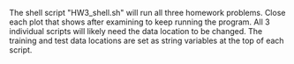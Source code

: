 The shell script "HW3_shell.sh" will run all three homework problems. Close each plot that shows after examining to keep running the program. All 3 individual scripts will likely need the data location to be changed. The training and test data locations are set as string variables at the top of each script.
